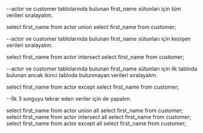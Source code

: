 --actor ve customer tablolarında bulunan first_name sütunları için tüm verileri sıralayalım.

select first_name from actor union select first_name from customer;

--actor ve customer tablolarında bulunan first_name sütunları için kesişen verileri sıralayalım.

select first_name from actor intersect select first_name from customer;

--actor ve customer tablolarında bulunan first_name sütunları için ilk tabloda bulunan ancak ikinci tabloda bulunmayan verileri sıralayalım.

select first_name from actor except select first_name from customer;

--İlk 3 sorguyu tekrar eden veriler için de yapalım.

select first_name from actor union all select first_name from customer;
select first_name from actor intersect all select first_name from customer;
select first_name from actor except all select first_name from customer;
